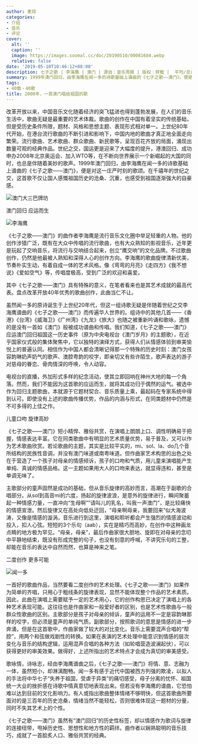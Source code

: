 ```yaml
---
author: 麦琼
categories:
- 介绍
- 音乐
- 评论
cover:
  alt: ''
  caption: ''
  image: https://images.soomal.cc/doc/20190510/00081684.webp
  relative: false
date: '2019-05-10T10:46:12+08:00'
description: 七子之歌 | 李海鹰 | 澳门 | 源自：音乐周报 | 版权：转载 |  平均/总评分：00.00/0
summary: 1999年澳门回归，由李海鹰在闻一多的诗歌基础上谱曲的《七子之歌――澳门》，便是对这一庄严时刻的歌颂。在千禧年的世纪之交，这首歌不仅让国人感慨祖国历史的沧桑、沉重，也感受到祖国逐渐强大的自豪感……
tags:
- 40载・40歌
title: 2000年，一首澳门唱给祖国的歌
---
```


改革开放以来，中国音乐文化随着经济的突飞猛进也得到蓬勃发展，在人们的音乐生活中，歌曲无疑是最重要的艺术体裁。歌曲的创作在中国有着坚实的传统基础，但是受历史条件所限，题材、风格和思想主题、表现形式相对单一。上世纪80年代开始，在港台流行歌曲的不断引进和影响下，中国内地的歌曲才真正地全面走向繁荣。流行歌曲、艺术歌曲、群众歌曲、新民歌等，呈现百花齐放的局面，涌现出数量可观的经典作品。世纪之交，国运更是迎来了大幅度的提升，港澳回归、成功申办2008年北京奥运会、加入WTO等，在不断向世界展示一个新崛起的大国的同时，也总是伴随着美妙的歌声。1999年澳门回归，由李海鹰在闻一多的诗歌基础上谱曲的《七子之歌――澳门》，便是对这一庄严时刻的歌颂。在千禧年的世纪之交，这首歌不仅让国人感慨祖国历史的沧桑、沉重，也感受到祖国逐渐强大的自豪感。

![澳门大三巴牌坊](https://images.soomal.cc/doc/20190510/00081684.webp)





澳门回归 应运而生

![李海鹰](https://images.soomal.cc/doc/20190510/00081682_01.webp)





《七子之歌――澳门》的曲作者李海鹰是流行音乐文化圈中举足轻重的人物。他的创作涉猎广泛，既有在大众中传唱的流行歌曲，也有大众熟知的影视音乐，近年更是玩起了交响音乐，将流行与交响结合起来，创立“鹰交响”的文化品牌。不过歌曲创作，仍然是他最被人熟知和深得人心的创作方向。李海鹰的歌曲旋律清新优美，节奏朴实生动，有着自成一体的艺术风格。像《弯弯的月亮》《走四方》《我不想说》《爱如空气》等，传唱度极高，受到广泛的欢迎和喜爱。

其中《七子之歌――澳门》具有特殊的意义，在笔者看来也是其艺术成就的最高代表。盘点改革开放40年优秀的歌曲创作，此曲当仁不让。

虽然闻一多的原诗诞生于上世纪20年代，但这一组诗歌无疑是伴随着世纪之交李海鹰谱曲的《七子之歌――澳门》而传遍华人世界的。组诗中的其他几首――《香港》《台湾》《威海卫》《广州湾》《九龙》《旅大》也随之被重新吟诵和歌咏，遗憾的是没有一首如《澳门》般被成功谱曲和传唱。我们知道，《七子之歌――澳门》应运澳门回归祖国这一历史事件（原为中央电视台《澳门岁月》的主题歌），在近乎国家仪式般的集体聚焦中，它以独特的演绎方式，获得人们从情感体验到审美愉悦上的普遍认同。相信作为中国人都会清晰记得那一个特殊的历史时刻：澳门女孩容韵琳奶声奶气的歌声、澳腔粤韵的咬字，即亲切又有些许陌生，歌声表达的游子对慈母的眷恋、骨肉情深的呼唤，令人动容。

电视台的直播，外加形式多样的纪念活动，使其立即回响在神州大地的每一个角落。然而，我们不能因为这首歌的应运而生，就将其成功归于偶然的运气。被选中作为回归主题歌曲，本就源于它题材契合、音乐质量上乘，最起码在专家系统中得到认可。即使没有上述的歌曲传播优势，作品的内涵与形式，在同类题材中仍然是不可多得的上佳之作。

儿童口吻 旋律高妙

《七子之歌――澳门》短小精悍、雅俗共赏，在演唱上朗朗上口、调性明确易于把握，情感表达丰富。它在同类歌曲中有明显的艺术质量优势，易于普及，又可以作为艺术歌曲欣赏。若论歌曲的主题，其实是比较平实的，mi、sol、la、do几个音所结构的民族性音调，并没有澳门味道或南粤味道。但作曲家艺术构思的出色之处在于营造了一个孩子对母亲的情感倾诉，孩子的口吻和气质，用儿童来演唱能产生单纯、真诚的情感品格。这一主题如果用大人的口吻来表达，就显得违和，甚至是单调无味了。

主歌部分的童声固然是成功的基础，但从音乐旋律的高妙而言，高潮在于副歌的合唱部分。从sol到高音mi的六度，扬起的旋律波浪，是意外的旋律进行，瞬间聚蓄起一种情感力量，一直冲向“生母啊”“请叫儿的乳名，叫我一声澳门”，是比较痛快的情感宣泄。然后旋律又在高处向低处迂回，“母亲啊母亲，我要回来”似大海波涛，又像是情感的漩涡，音乐进行到这里，演唱和聆听都会产生强烈的情感波动和投入，扣人心弦。短短的3个乐句（aab），实在是精巧而高妙，在创作中这种画龙点睛的地方极为罕见。“母亲，母亲”，最后作曲家很大胆地、旋即在对母亲的念叨中平静地结束，既没有形成完整的句子，也没有刻意的呼喊，不讲究乐句的工整，却能在音乐的表达中自然而然，也算是神来之笔。

二度创作 更多可能

![闻一多](https://images.soomal.cc/doc/20190510/00081683_01.webp)





一首好的歌曲作品，当然要看二度创作的艺术处理。《七子之歌――澳门》如果作为简单的齐唱，只用心于粗线条的旋律表现，显然不能体现整个作品的艺术素质。因此，此曲在演唱上需要赋予一定的艺术用心，它的创作构思已决定了演唱上的各种艺术表现可能。这往往也是作曲家和一般爱好者的区别，也是艺术性歌曲与一般群众性歌曲的区别。主歌部分是孩子对母亲的倾诉，童声的运用不一定是容韵琳那样的咬字，但必须是童声的单纯气质。副歌部分，按照歌词的意思是情感的进一步奔涌，但是在这首歌中，作曲家做了较大的对比变化。音乐上需要混声合唱的“帮腔”，用两个和弦做戏剧性的转换。如果在表演的艺术处理中能意识到情感的层次变化与音乐的结构逻辑，运用混声合唱的各种方法（如轮唱营造波澜起伏），可以获得更好的审美效果。做得好，上述所指出的艺术特点才会成为真切的审美感受。

歌咏情，诗咏志，经由李海鹰谱曲之后，《七子之歌――澳门》将情、意、志融为一体，虽然短小，却淋漓酣畅。闻一多有感于近代中国被西方列强的欺凌，以拟人的手法将中华七子“失养于祖国，受虐于异类”的痛切感受，母子分离的忧怀、祖国统一大业的挫折感在诗歌中情真意切地表现出来。但若没有李海鹰的谱曲，它恐怕难以达到目前的文化影响力。有人或指出歌曲整体情绪不够明快，但这首歌曲所要面对的是三百年的历史沧桑，情绪当然不能轻松，否则很难体现这一题材的分量，同时不失其艺术上的个性。

《七子之歌――澳门》虽然有“澳门回归”的历史性标签，却以情感作为歌词与旋律的连接纽带，甩掉历史性、思想性和地方性的羁绊。曲作者以娴熟聪明的音乐技巧，成就了一首脍炙人口、雅俗共赏的经典。